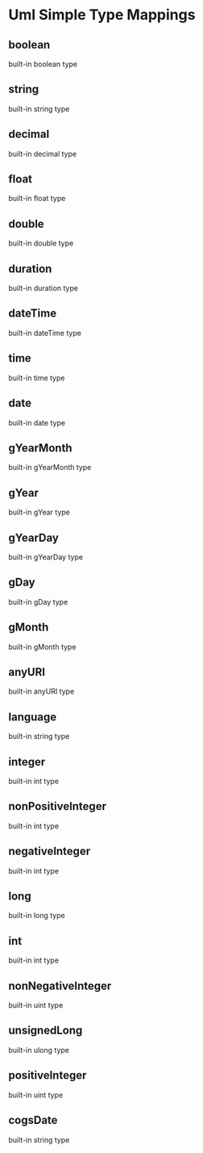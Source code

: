 # Uml Simple Type Mappings

## boolean
built-in boolean type

## string
built-in string type

## decimal
built-in decimal type 

## float
built-in float type

## double
built-in double type

## duration
built-in duration type

## dateTime
built-in dateTime type

## time
built-in time type

## date
built-in date type

## gYearMonth
built-in gYearMonth type

## gYear
built-in gYear type

## gYearDay
built-in gYearDay type

## gDay
built-in gDay type

## gMonth
built-in gMonth type

## anyURI
built-in anyURI type

## language
built-in string type

## integer
built-in int type

## nonPositiveInteger
built-in int type

## negativeInteger
built-in int type

## long
built-in long type

## int
built-in int type

## nonNegativeInteger
built-in uint type

## unsignedLong
built-in ulong type

## positiveInteger
built-in uint type

## cogsDate
built-in string type